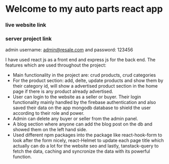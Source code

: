 # Welcome to my auto parts react app

### live website link
### server project link
admin username: admin@resale.com and password: 123456

I have used react js as a front end and express js for the back end. The features which are used throughout the project:
* Main functionality in the project are: crud products, crud categories
* For the product section: add, delte, update products and show them by their category id, will show a advertised product section in the home page if there is any product already advertised.
* User can login to the website as a seller or buyer. Their login functionality mainly handled by the firebase authentication and also saved their data on the app mongodb database to shield the user according to their role and power.
* Admin can delete any buyer or seller from the admin panel.
* A blog section where anyone can add the blog post on the db and showed them on the left hand side.
* Used different npm packages into the package like react-hook-form to look after the form nicely, react-Helmet to update each page title which actually can do a lot for the website seo and lastly, tanstack-query to fetch the data, caching and syncronize the data with its powerful function.